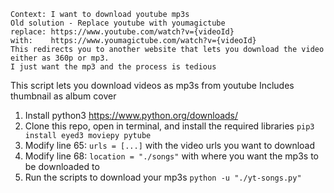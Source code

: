 ```
Context: I want to download youtube mp3s
Old solution - Replace youtube with youmagictube
replace: https://www.youtube.com/watch?v={videoId}
with:    https://www.youmagictube.com/watch?v={videoId}
This redirects you to another website that lets you download the video either as 360p or mp3.
I just want the mp3 and the process is tedious
```
This script lets you download videos as mp3s from youtube
Includes thumbnail as album cover

1. Install python3 https://www.python.org/downloads/
2. Clone this repo, open in terminal, and install the required libraries
`pip3 install eyed3 moviepy pytube`
3. Modify line 65: `urls = [...]` with the video urls you want to download
4. Modify line 68: `location = "./songs"` with where you want the mp3s to be downloaded to
5. Run the scripts to download your mp3s `python -u "./yt-songs.py"`
